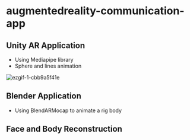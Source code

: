 # augmentedreality-communication-app

## Unity AR Application 
- Using Mediapipe library 
- Sphere and lines animation 

 ![ezgif-1-cbb9a5f41e](https://user-images.githubusercontent.com/72024438/213524578-fafe6357-7fb7-4411-a103-73dbd7e155d4.gif)

## Blender Application 
- Using BlendARMocap to animate a rig body

## Face and Body Reconstruction 



